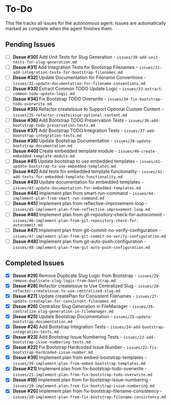 # To-Do

This file tracks all issues for the autonomous agent. Issues are automatically marked as complete when the agent finishes them.

## Pending Issues
- [ ] **[Issue #30]** Add Unit Tests for Slug Generation - `issues/30-add-unit-tests-for-slug-generation.md`
- [ ] **[Issue #31]** Add Integration Tests for Bootstrap Filenames - `issues/31-add-integration-tests-for-bootstrap-filenames.md`
- [ ] **[Issue #32]** Update Documentation for Filename Conventions - `issues/32-update-documentation-for-filename-conventions.md`
- [ ] **[Issue #33]** Extract Common TODO Update Logic - `issues/33-extract-common-todo-update-logic.md`
- [ ] **[Issue #34]** Fix Bootstrap TODO Overwrite - `issues/34-fix-bootstrap-todo-overwrite.md`
- [ ] **[Issue #35]** Refactor createIssue to Support Optional Custom Content - `issues/35-refactor-createissue-optional-content.md`
- [ ] **[Issue #36]** Add Bootstrap TODO Preservation Tests - `issues/36-add-bootstrap-todo-preservation-tests.md`
- [ ] **[Issue #37]** Add Bootstrap TODO Integration Tests - `issues/37-add-bootstrap-integration-tests.md`
- [ ] **[Issue #38]** Update Bootstrap Documentation - `issues/38-update-bootstrap-documentation.md`
- [ ] **[Issue #40]** Create embedded template module - `issues/40-create-embedded-template-module.md`
- [ ] **[Issue #41]** Update bootstrap to use embedded templates - `issues/41-update-bootstrap-to-use-embedded-templates.md`
- [ ] **[Issue #42]** Add tests for embedded template functionality - `issues/42-add-tests-for-embedded-template-functionality.md`
- [ ] **[Issue #43]** Update documentation for embedded templates - `issues/43-update-documentation-for-embedded-templates.md`
- [ ] **[Issue #44]** Implement plan from smart-run-command - `issues/44-implement-plan-from-smart-run-command.md`
- [ ] **[Issue #45]** Implement plan from reflective-improvement-loop - `issues/45-implement-plan-from-reflective-improvement-loop.md`
- [ ] **[Issue #46]** Implement plan from git-repository-check-for-autocommit - `issues/46-implement-plan-from-git-repository-check-for-autocommit.md`
- [ ] **[Issue #47]** Implement plan from git-commit-no-verify-configuration - `issues/47-implement-plan-from-git-commit-no-verify-configuration.md`
- [ ] **[Issue #48]** Implement plan from git-auto-push-configuration - `issues/48-implement-plan-from-git-auto-push-configuration.md`

## Completed Issues
- [x] **[Issue #29]** Remove Duplicate Slug Logic from Bootstrap - `issues/29-remove-duplicate-slug-logic-from-bootstrap.md`
- [x] **[Issue #28]** Refactor createIssue to Use Centralized Slug - `issues/28-refactor-createissue-to-use-centralized-slug.md`
- [x] **[Issue #27]** Update createPlan for Consistent Filenames - `issues/27-update-createplan-for-consistent-filenames.md`
- [x] **[Issue #26]** Centralize Slug Generation in FileManager - `issues/26-centralize-slug-generation-in-filemanager.md`
- [x] **[Issue #25]** Update Bootstrap Documentation - `issues/25-update-bootstrap-documentation.md`
- [x] **[Issue #24]** Add Bootstrap Integration Tests - `issues/24-add-bootstrap-integration-tests.md`
- [x] **[Issue #23]** Add Bootstrap Issue Numbering Tests - `issues/23-add-bootstrap-issue-numbering-tests.md`
- [x] **[Issue #22]** Fix Bootstrap Hardcoded Issue Number - `issues/22-fix-bootstrap-hardcoded-issue-number.md`
- [x] **[Issue #39]** Implement plan from embed-bootstrap-templates - `issues/39-implement-plan-from-embed-bootstrap-templates.md`
- [x] **[Issue #21]** Implement plan from fix-bootstrap-todo-overwrite - `issues/21-implement-plan-from-fix-bootstrap-todo-overwrite.md`
- [x] **[Issue #19]** Implement plan from fix-bootstrap-issue-numbering - `issues/19-implement-plan-from-fix-bootstrap-issue-numbering.md`
- [x] **[Issue #20]** Implement plan from fix-bootstrap-filename-consistency - `issues/20-implement-plan-from-fix-bootstrap-filename-consistency.md`
